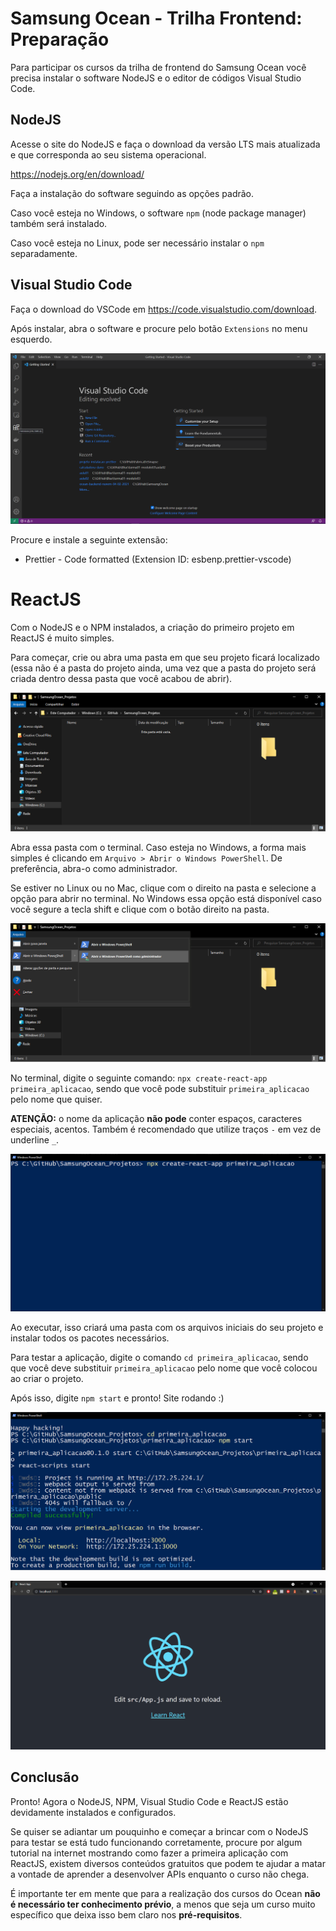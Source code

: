 # Samsung Ocean - Trilha Frontend: Preparação

Para participar os cursos da trilha de frontend do Samsung Ocean você precisa instalar o software NodeJS e o editor de códigos Visual Studio Code.

## NodeJS

Acesse o site do NodeJS e faça o download da versão LTS mais atualizada e que corresponda ao seu sistema operacional.

https://nodejs.org/en/download/

Faça a instalação do software seguindo as opções padrão.

Caso você esteja no Windows, o software `npm` (node package manager) também será instalado.

Caso você esteja no Linux, pode ser necessário instalar o `npm` separadamente.

## Visual Studio Code

Faça o download do VSCode em https://code.visualstudio.com/download.

Após instalar, abra o software e procure pelo botão `Extensions` no menu esquerdo.

![Visual Studio Code - Extensions](imagens/VSCode_Extensions.png)

Procure e instale a seguinte extensão:

- Prettier - Code formatted (Extension ID: esbenp.prettier-vscode)

# ReactJS

Com o NodeJS e o NPM instalados, a criação do primeiro projeto em ReactJS é muito simples.

Para começar, crie ou abra uma pasta em que seu projeto ficará localizado (essa não é a pasta do projeto ainda, uma vez que a pasta do projeto será criada dentro dessa pasta que você acabou de abrir).

![Pasta vazia para criação do projeto](imagens/Pasta_Vazia_Criacao_Projetos.png)

Abra essa pasta com o terminal. Caso esteja no Windows, a forma mais simples é clicando em `Arquivo > Abrir o Windows PowerShell`. De preferência, abra-o como administrador.

Se estiver no Linux ou no Mac, clique com o direito na pasta e selecione a opção para abrir no terminal. No Windows essa opção está disponível caso você segure a tecla shift e clique com o botão direito na pasta.

![Abrir com Windows Power Shell](imagens/Power_Shell.png)

No terminal, digite o seguinte comando: `npx create-react-app primeira_aplicacao`, sendo que você pode substituir `primeira_aplicacao` pelo nome que quiser.

**ATENÇÃO:** o nome da aplicação **não pode** conter espaços, caracteres especiais, acentos. Também é recomendado que utilize traços `-` em vez de underline `_`.

![Create React App](imagens/Create_React_App.png)

Ao executar, isso criará uma pasta com os arquivos iniciais do seu projeto e instalar todos os pacotes necessários.

Para testar a aplicação, digite o comando `cd primeira_aplicacao`, sendo que você deve substituir `primeira_aplicacao` pelo nome que você colocou ao criar o projeto.

Após isso, digite `npm start` e pronto! Site rodando :)

![Comandos para iniciar a aplicação](imagens/Comandos_Rodar_Aplicacao.png)

![Site rodando](imagens/Aplicacao_Rodando.png)

## Conclusão

Pronto! Agora o NodeJS, NPM, Visual Studio Code e ReactJS estão devidamente instalados e configurados.

Se quiser se adiantar um pouquinho e começar a brincar com o NodeJS para testar se está tudo funcionando corretamente, procure por algum tutorial na internet mostrando como fazer a primeira aplicação com ReactJS, existem diversos conteúdos gratuitos que podem te ajudar a matar a vontade de aprender a desenvolver APIs enquanto o curso não chega.

É importante ter em mente que para a realização dos cursos do Ocean **não é necessário ter conhecimento prévio**, a menos que seja um curso muito específico que deixa isso bem claro nos **pré-requisitos**.